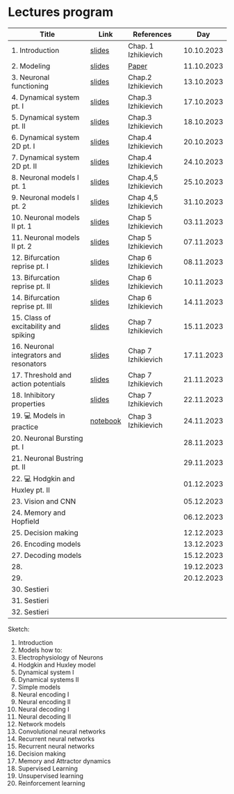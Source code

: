 # Lectures program

| Title | Link | References | Day |
| ------------------ | ------------- | ---------------- | --------------- |
| 1. Introduction | [slides](https://docs.google.com/presentation/d/1OcVZIY98RBdvd79Sdh8guh9xUYrnSirPL0m9x1Zvutg/edit?usp=sharing) | Chap. 1 Izhikievich | 10.10.2023 |
| 2. Modeling | [slides](https://docs.google.com/presentation/d/1JFP7UrMRc0tQQ8J5xWJ7GZLKpbSIjv9l-dy_ggNMmJA/edit?usp=sharing) | [Paper](https://doi.org/10.1523/ENEURO.0352-19.2019) | 11.10.2023 |
| 3. Neuronal functioning | [slides](https://docs.google.com/presentation/d/1QvZTo_jiHC9AmII3pHu5f9xeEjFmustq2532EAuddK0/edit?usp=sharing) | Chap.2 Izhikievich | 13.10.2023 |
| 4. Dynamical system pt. I | [slides](https://docs.google.com/presentation/d/1N928kzJQYgUyY0vWr_8zbDAMu7ByEWbYuhr0aPI60Zg/edit?usp=sharing) | Chap.3 Izhikievich | 17.10.2023 |
| 5. Dynamical system pt. II | [slides](https://docs.google.com/presentation/d/1N928kzJQYgUyY0vWr_8zbDAMu7ByEWbYuhr0aPI60Zg/edit?usp=sharing) | Chap.3 Izhikievich | 18.10.2023 |
| 6. Dynamical system 2D pt. I | [slides](https://docs.google.com/presentation/d/1xVGWPb4iwBjasvBVkwzVA1cxtwP5ChDXEsNewPWlljY/edit?usp=sharing)| Chap.4 Izhikievich | 20.10.2023 |
| 7. Dynamical system 2D pt. II  | [slides](https://docs.google.com/presentation/d/1xVGWPb4iwBjasvBVkwzVA1cxtwP5ChDXEsNewPWlljY/edit?usp=sharing) | Chap.4 Izhikievich | 24.10.2023 |
| 8. Neuronal models I pt. 1 | [slides](https://docs.google.com/presentation/d/1DRC8jskF6oI1k439YmqB8QLE7Y_wpomsbV6J56CmshI/edit?usp=sharing)  | Chap.4,5 Izhikievich | 25.10.2023 |
| 9. Neuronal models I pt. 2 | [slides](https://docs.google.com/presentation/d/1DRC8jskF6oI1k439YmqB8QLE7Y_wpomsbV6J56CmshI/edit?usp=sharing) | Chap 4,5 Izhikievich | 31.10.2023 |
| 10. Neuronal models II pt. 1 | [slides](https://docs.google.com/presentation/d/16YGS02INZ5L6cxn-ZrROYoXZ6wj2AqegfbplpPJB3YY/edit?usp=sharing) | Chap 5 Izhikievich | 03.11.2023 |
| 11. Neuronal models II pt. 2 | [slides](https://docs.google.com/presentation/d/16YGS02INZ5L6cxn-ZrROYoXZ6wj2AqegfbplpPJB3YY/edit?usp=sharing) | Chap 5 Izhikievich | 07.11.2023 |
| 12. Bifurcation reprise pt. I | [slides](https://docs.google.com/presentation/d/1g_1ETJaAYASRFlC8A99okKTgNZx6JTtmv1MjizGqm2I/edit?usp=drive_link) | Chap 6 Izhikievich | 08.11.2023 |
| 13. Bifurcation reprise pt. II | [slides](https://docs.google.com/presentation/d/1g_1ETJaAYASRFlC8A99okKTgNZx6JTtmv1MjizGqm2I/edit?usp=drive_link) | Chap 6 Izhikievich | 10.11.2023 |
| 14. Bifurcation reprise pt. III | [slides](https://docs.google.com/presentation/d/1g_1ETJaAYASRFlC8A99okKTgNZx6JTtmv1MjizGqm2I/edit?usp=drive_link) | Chap 6 Izhikievich | 14.11.2023 |
| 15. Class of excitability and spiking | [slides](https://docs.google.com/presentation/d/15kvgxL3rRBMeK5AiOB7z9BaGleRyhXd3oRfvHJgvnD0/edit?usp=sharing) | Chap 7 Izhikievich | 15.11.2023 |
| 16. Neuronal integrators and resonators | [slides](https://docs.google.com/presentation/d/15kvgxL3rRBMeK5AiOB7z9BaGleRyhXd3oRfvHJgvnD0/edit?usp=sharing) | Chap 7 Izhikievich | 17.11.2023 |
| 17. Threshold and action potentials | [slides](https://docs.google.com/presentation/d/15kvgxL3rRBMeK5AiOB7z9BaGleRyhXd3oRfvHJgvnD0/edit?usp=sharing) | Chap 7 Izhikievich | 21.11.2023 |
| 18. Inhibitory properties | [slides](https://docs.google.com/presentation/d/15kvgxL3rRBMeK5AiOB7z9BaGleRyhXd3oRfvHJgvnD0/edit?usp=sharing) | Chap 7 Izhikievich | 22.11.2023 |
| 19. 💻 Models in practice | [notebook](https://colab.research.google.com/drive/1eU9CvNjnUDOzYpDkrmurvR2CHjjlh20d?usp=sharing) | Chap 3 Izhikievich | 24.11.2023 |
| 20. Neuronal Bursting pt. I | | | 28.11.2023 |
| 21. Neuronal Bustring pt. II | | | 29.11.2023 |
| 22. 💻 Hodgkin and Huxley pt. II | | | 01.12.2023 |
| 23. Vision and CNN | | | 05.12.2023 |
| 24. Memory and Hopfield | | | 06.12.2023 |
| 25. Decision making | | | 12.12.2023 |
| 26. Encoding models | | | 13.12.2023 |
| 27. Decoding models | | | 15.12.2023 |
| 28.  | | | 19.12.2023 |
| 29.  | | | 20.12.2023 |
| 30. Sestieri | | | |
| 31. Sestieri | | | |
| 32. Sestieri | | | |

Sketch:
1. Introduction
2. Models how to:  
5. Electrophysiology of Neurons
6. Hodgkin and Huxley model
7. Dynamical system I
8. Dynamical systems II
9. Simple models
10. Neural encoding I
11. Neural encoding II
12. Neural decoding I
13. Neural decoding II
15. Network models
16. Convolutional neural networks
17. Recurrent neural networks
18. Recurrent neural networks
19. Decision making
20. Memory and Attractor dynamics
21. Supervised Learning
22. Unsupervised learning
23. Reinforcement learning
